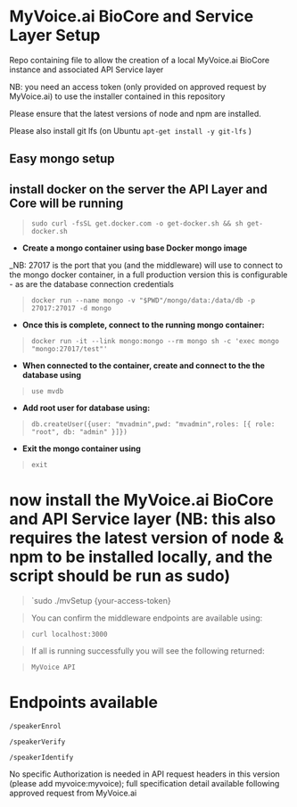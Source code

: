 # MyVoice.ai BioCore and Service Layer Setup

Repo containing file to allow the creation of a local MyVoice.ai BioCore instance and associated API Service layer

NB: you need an access token (only provided on approved request by MyVoice.ai) to use the installer contained in this repository

Please ensure that the latest versions of node and npm are installed.

Please also install git lfs (on Ubuntu `apt-get install -y git-lfs` )

## Easy mongo setup

## install docker on the server the API Layer and Core will be running

> `sudo curl -fsSL get.docker.com -o get-docker.sh && sh get-docker.sh`

- **Create a mongo container using base Docker mongo image**

_NB: 27017 is the port that you (and the middleware) will use to connect to the mongo docker container, in a full production version this is configurable - as are the database connection credentials

> `docker run --name mongo -v "$PWD"/mongo/data:/data/db -p 27017:27017 -d mongo`

- **Once this is complete, connect to the running mongo container:**

> `docker run -it --link mongo:mongo --rm mongo sh -c 'exec mongo "mongo:27017/test"'`

- **When connected to the container, create and connect to the the database using**

> `use mvdb`

- **Add root user for database using:**

> `db.createUser({user: "mvadmin",pwd: "mvadmin",roles: [{ role: "root", db: "admin" }]})`

- **Exit the mongo container using** 

> `exit`

# now install the MyVoice.ai BioCore and API Service layer (NB: this also requires the latest version of node & npm to be installed locally, and the script should be run as sudo)

> `sudo ./mvSetup {your-access-token}

> You can confirm the middleware endpoints are available using:

> `curl localhost:3000`

> If all is running successfully you will see the following returned:

> `MyVoice API`

# Endpoints available

`/speakerEnrol`

`/speakerVerify`

`/speakerIdentify`

No specific Authorization is needed in API request headers in this version (please add myvoice:myvoice); full specification detail available following approved request from MyVoice.ai



